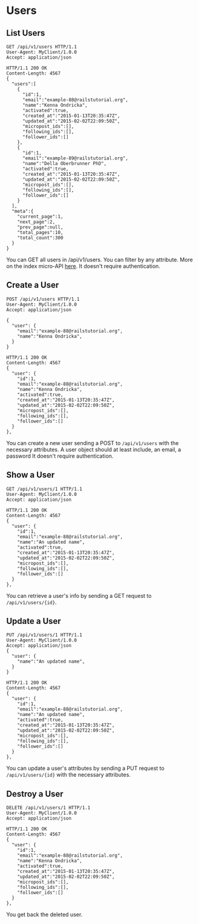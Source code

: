 # Users

## List Users
```http
GET /api/v1/users HTTP/1.1
User-Agent: MyClient/1.0.0
Accept: application/json
```
```http
HTTP/1.1 200 OK
Content-Length: 4567
{
  "users":[
    {
      "id":1,
      "email":"example-88@railstutorial.org",
      "name":"Kenna Ondricka",
      "activated":true,
      "created_at":"2015-01-13T20:35:47Z",
      "updated_at":"2015-02-02T22:09:50Z",
      "micropost_ids":[],
      "following_ids":[],
      "follower_ids":[]
    },
    {
      "id":1,
      "email":"example-89@railstutorial.org",
      "name":"Della Oberbrunner PhD",
      "activated":true,
      "created_at":"2015-01-13T20:35:47Z",
      "updated_at":"2015-02-02T22:09:50Z",
      "micropost_ids":[],
      "following_ids":[],
      "follower_ids":[]
    }
  ],
  "meta":{
    "current_page":1,
    "next_page":2,
    "prev_page":null,
    "total_pages":10,
    "total_count":300
  }
}
```

You can GET all users in /api/v1/users.
You can filter by any attribute.
More on the index micro-API [here](https://github.com/kollegorna/active_hash_relation).
It doesn't require authentication.


## Create a User
```http
POST /api/v1/users HTTP/1.1
User-Agent: MyClient/1.0.0
Accept: application/json

{
  "user": {
    "email":"example-88@railstutorial.org",
    "name":"Kenna Ondricka",
  }
}
```
```http
HTTP/1.1 200 OK
Content-Length: 4567
{
  "user": {
    "id":1,
    "email":"example-88@railstutorial.org",
    "name":"Kenna Ondricka",
    "activated":true,
    "created_at":"2015-01-13T20:35:47Z",
    "updated_at":"2015-02-02T22:09:50Z",
    "micropost_ids":[],
    "following_ids":[],
    "follower_ids":[]
  }
},
```

You can create a new user sending a POST to `/api/v1/users` with the necessary attributes.
A user object should at least include, an email, a password
It doesn't require authentication.


## Show a User
```http
GET /api/v1/users/1 HTTP/1.1
User-Agent: MyClient/1.0.0
Accept: application/json
```
```http
HTTP/1.1 200 OK
Content-Length: 4567
{
  "user": {
    "id":1,
    "email":"example-88@railstutorial.org",
    "name":"An updated name",
    "activated":true,
    "created_at":"2015-01-13T20:35:47Z",
    "updated_at":"2015-02-02T22:09:50Z",
    "micropost_ids":[],
    "following_ids":[],
    "follower_ids":[]
  }
},
```
You can retrieve a user's info by sending a GET request to `/api/v1/users/{id}`.


## Update a User
```http
PUT /api/v1/users/1 HTTP/1.1
User-Agent: MyClient/1.0.0
Accept: application/json
{
  "user": {
    "name":"An updated name",
  }
}
```
```http
HTTP/1.1 200 OK
Content-Length: 4567
{
  "user": {
    "id":1,
    "email":"example-88@railstutorial.org",
    "name":"An updated name",
    "activated":true,
    "created_at":"2015-01-13T20:35:47Z",
    "updated_at":"2015-02-02T22:09:50Z",
    "micropost_ids":[],
    "following_ids":[],
    "follower_ids":[]
  }
},
```
You can update a user's attributes by sending a PUT request to `/api/v1/users/{id}` with the necessary attributes.


## Destroy a User
```http
DELETE /api/v1/users/1 HTTP/1.1
User-Agent: MyClient/1.0.0
Accept: application/json
```
```http
HTTP/1.1 200 OK
Content-Length: 4567
{
  "user": {
    "id":1,
    "email":"example-88@railstutorial.org",
    "name":"Kenna Ondricka",
    "activated":true,
    "created_at":"2015-01-13T20:35:47Z",
    "updated_at":"2015-02-02T22:09:50Z",
    "micropost_ids":[],
    "following_ids":[],
    "follower_ids":[]
  }
},
```

You get back the deleted user.
